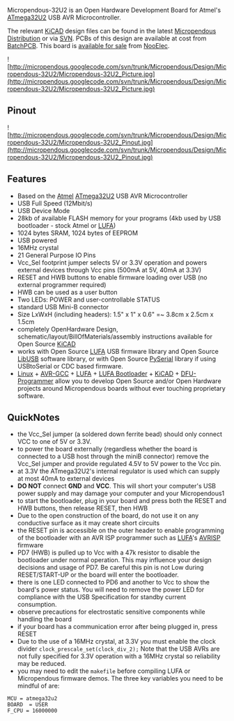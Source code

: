 Micropendous-32U2 is an Open Hardware Development Board for Atmel's [ATmega32U2](http://www.atmel.com/dyn/products/product_card.asp?PN=ATmega32U2) USB AVR Microcontroller.

The relevant [KiCAD](http://www.lis.inpg.fr/realise_au_lis/kicad/) design files can be found in the latest [Micropendous Distribution](http://code.google.com/p/micropendous/downloads/list) or via [SVN](http://code.google.com/p/micropendous/source/browse/trunk/Micropendous/Design/Micropendous-32U2/).  PCBs of this design are available at cost from [BatchPCB](http://batchpcb.com/index.php/Products/55435).  This board is [available for sale](http://stores.ebay.com/NooElec/Atmel-USB-Devices-/_i.html?_fsub=1881869012) from [NooElec](http://stores.ebay.com/NooElec).


![http://micropendous.googlecode.com/svn/trunk/Micropendous/Design/Micropendous-32U2/Micropendous-32U2_Picture.jpg](http://micropendous.googlecode.com/svn/trunk/Micropendous/Design/Micropendous-32U2/Micropendous-32U2_Picture.jpg)

## Pinout ##

![http://micropendous.googlecode.com/svn/trunk/Micropendous/Design/Micropendous-32U2/Micropendous-32U2_Pinout.jpg](http://micropendous.googlecode.com/svn/trunk/Micropendous/Design/Micropendous-32U2/Micropendous-32U2_Pinout.jpg)

## Features ##
  * Based on the [Atmel](http://www.atmel.com) [ATmega32U2](http://www.atmel.com/dyn/products/product_card.asp?PN=ATmega32U2) USB AVR Microcontroller
  * USB Full Speed (12Mbit/s)
  * USB Device Mode
  * 28kb of available FLASH memory for your programs (4kb used by USB bootloader - stock Atmel or [LUFA](http://code.google.com/p/micropendous/source/browse/trunk/Micropendous/Firmware/BootloaderDFU))
  * 1024 bytes SRAM, 1024 bytes of EEPROM
  * USB powered
  * 16MHz crystal
  * 21 General Purpose IO Pins
  * Vcc\_Sel footprint jumper selects 5V or 3.3V operation and powers external devices through Vcc pins (500mA at 5V, 40mA at 3.3V)
  * RESET and HWB buttons to enable firmware loading over USB (no external programmer required)
  * HWB can be used as a user button
  * Two LEDs: POWER and user-controllable STATUS
  * standard USB Mini-B connector
  * Size LxWxH (including headers): 1.5" x 1" x 0.6" =~ 3.8cm x 2.5cm x 1.5cm
  * completely OpenHardware Design, schematic/layout/BillOfMaterials/assembly instructions available for Open Source [KiCAD](http://www.lis.inpg.fr/realise_au_lis/kicad/)
  * works with Open Source [LUFA](http://www.fourwalledcubicle.com/LUFA.php) USB firmware library and Open Source [LibUSB](http://libusb.sourceforge.net) software library, or with Open Source [PySerial](http://pyserial.wiki.sourceforge.net/pySerial) library if using USBtoSerial or CDC based firmware.
  * [Linux](http://www.linux.org/) + [AVR-GCC](http://gcc.gnu.org/) + [LUFA](http://www.fourwalledcubicle.com/LUFA.php) + [LUFA Bootloader](http://www.fourwalledcubicle.com/LUFA.php) + [KiCAD](http://kicad.sourceforge.net) + [DFU-Programmer](http://dfu-programmer.sourceforge.net/) allow you to develop Open Source and/or Open Hardware projects around Micropendous boards without ever touching proprietary software.

## QuickNotes ##
  * the Vcc\_Sel jumper (a soldered down ferrite bead) should only connect VCC to one of 5V or 3.3V.
  * to power the board externally (regardless whether the board is connected to a USB host through the miniB connector) remove the Vcc\_Sel jumper and provide regulated 4.5V to 5V power to the Vcc pin.
  * at 3.3V the ATmega32U2's internal regulator is used which can supply at most 40mA to external devices
  * **DO NOT** connect **GND** and **VCC**.  This will short your computer's USB power supply and may damage your computer and your Micropendous1
  * to start the bootloader, plug in your board and press both the RESET and HWB buttons, then release RESET, then HWB
  * Due to the open construction of the board, do not use it on any conductive surface as it may create short circuits
  * the RESET pin is accessible on the outer header to enable programming of the bootloader with an AVR ISP programmer such as [LUFA](http://www.fourwalledcubicle.com/LUFA.php)'s [AVRISP](http://code.google.com/p/micropendous/wiki/AVRISP) firmware
  * PD7 (HWB) is pulled up to Vcc with a 47k resistor to disable the bootloader under normal operation.  This may influence your design decisions and usage of PD7.  Be careful this pin is not Low during RESET/START-UP or the board will enter the bootloader.
  * there is one LED connected to PD6 and another to Vcc to show the board's power status.  You will need to remove the power LED for compliance with the USB Specification for standby current consumption.
  * observe precautions for electrostatic sensitive components while handling the board
  * if your board has a communication error after being plugged in, press RESET
  * Due to the use of a 16MHz crystal, at 3.3V you must enable the clock divider  `clock_prescale_set(clock_div_2);`   Note that the USB AVRs are not fully specified for 3.3V operation with a 16MHz crystal so reliability may be reduced.
  * you may need to edit the `makefile` before compiling LUFA or Micropendous firmware demos.  The three key variables you need to be mindful of are:
```
MCU = atmega32u2
BOARD  = USER
F_CPU = 16000000
```